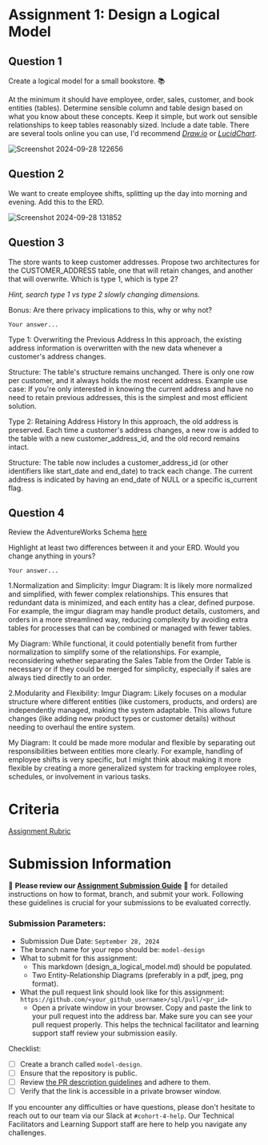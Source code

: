 # Assignment 1: Design a Logical Model

## Question 1
Create a logical model for a small bookstore. 📚

At the minimum it should have employee, order, sales, customer, and book entities (tables). Determine sensible column and table design based on what you know about these concepts. Keep it simple, but work out sensible relationships to keep tables reasonably sized. Include a date table. There are several tools online you can use, I'd recommend [_Draw.io_](https://www.drawio.com/) or [_LucidChart_](https://www.lucidchart.com/pages/).

![Screenshot 2024-09-28 122656](https://github.com/user-attachments/assets/926239f9-c714-4499-afa5-bbe7161c01ca)

## Question 2
We want to create employee shifts, splitting up the day into morning and evening. Add this to the ERD.

![Screenshot 2024-09-28 131852](https://github.com/user-attachments/assets/2011bf2a-80c9-4c97-81fb-53507f8ae48d)


## Question 3
The store wants to keep customer addresses. Propose two architectures for the CUSTOMER_ADDRESS table, one that will retain changes, and another that will overwrite. Which is type 1, which is type 2?

_Hint, search type 1 vs type 2 slowly changing dimensions._

Bonus: Are there privacy implications to this, why or why not?
```
Your answer...
```
Type 1: Overwriting the Previous Address In this approach, the existing address information is overwritten with the new data whenever a customer's address changes.

Structure: The table's structure remains unchanged. There is only one row per customer, and it always holds the most recent address. Example use case: If you're only interested in knowing the current address and have no need to retain previous addresses, this is the simplest and most efficient solution.

Type 2: Retaining Address History In this approach, the old address is preserved. Each time a customer's address changes, a new row is added to the table with a new customer_address_id, and the old record remains intact.

Structure: The table now includes a customer_address_id (or other identifiers like start_date and end_date) to track each change. The current address is indicated by having an end_date of NULL or a specific is_current flag.

## Question 4
Review the AdventureWorks Schema [here](https://i.stack.imgur.com/LMu4W.gif)

Highlight at least two differences between it and your ERD. Would you change anything in yours?
```
Your answer...
```
1.Normalization and Simplicity: Imgur Diagram: It is likely more normalized and simplified, with fewer complex relationships. This ensures that redundant data is minimized, and each entity has a clear, defined purpose. For example, the imgur diagram may handle product details, customers, and orders in a more streamlined way, reducing complexity by avoiding extra tables for processes that can be combined or managed with fewer tables.

My Diagram: While functional, it could potentially benefit from further normalization to simplify some of the relationships. For example, reconsidering whether separating the Sales Table from the Order Table is necessary or if they could be merged for simplicity, especially if sales are always tied directly to an order.

2.Modularity and Flexibility: Imgur Diagram: Likely focuses on a modular structure where different entities (like customers, products, and orders) are independently managed, making the system adaptable. This allows future changes (like adding new product types or customer details) without needing to overhaul the entire system.

My Diagram: It could be made more modular and flexible by separating out responsibilities between entities more clearly. For example, handling of employee shifts is very specific, but I might think about making it more flexible by creating a more generalized system for tracking employee roles, schedules, or involvement in various tasks.

# Criteria

[Assignment Rubric](./assignment_rubric.md)

# Submission Information

🚨 **Please review our [Assignment Submission Guide](https://github.com/UofT-DSI/onboarding/blob/main/onboarding_documents/submissions.md)** 🚨 for detailed instructions on how to format, branch, and submit your work. Following these guidelines is crucial for your submissions to be evaluated correctly.

### Submission Parameters:
* Submission Due Date: `September 28, 2024`
* The branch name for your repo should be: `model-design`
* What to submit for this assignment:
    * This markdown (design_a_logical_model.md) should be populated.
    * Two Entity-Relationship Diagrams (preferably in a pdf, jpeg, png format).
* What the pull request link should look like for this assignment: `https://github.com/<your_github_username>/sql/pull/<pr_id>`
    * Open a private window in your browser. Copy and paste the link to your pull request into the address bar. Make sure you can see your pull request properly. This helps the technical facilitator and learning support staff review your submission easily.

Checklist:
- [ ] Create a branch called `model-design`.
- [ ] Ensure that the repository is public.
- [ ] Review [the PR description guidelines](https://github.com/UofT-DSI/onboarding/blob/main/onboarding_documents/submissions.md#guidelines-for-pull-request-descriptions) and adhere to them.
- [ ] Verify that the link is accessible in a private browser window.

If you encounter any difficulties or have questions, please don't hesitate to reach out to our team via our Slack at `#cohort-4-help`. Our Technical Facilitators and Learning Support staff are here to help you navigate any challenges.
